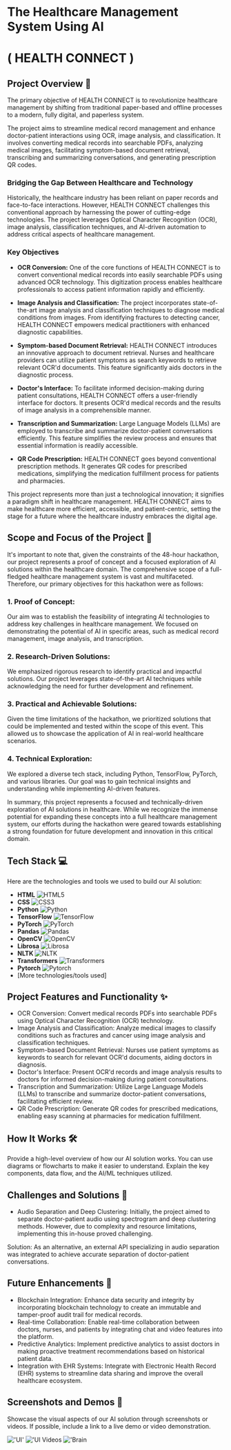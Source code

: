 # The Healthcare Management System Using AI 
# ( HEALTH CONNECT )


## Project Overview 🚀
The primary objective of HEALTH CONNECT is to revolutionize healthcare management by shifting from traditional paper-based and offline processes to a modern, fully digital, and paperless system.

The project aims to streamline medical record management and enhance doctor-patient interactions using OCR, image analysis, and classification. It involves converting medical records into searchable PDFs, analyzing medical images, facilitating symptom-based document retrieval, transcribing and summarizing conversations, and generating prescription QR codes.

### Bridging the Gap Between Healthcare and Technology
Historically, the healthcare industry has been reliant on paper records and face-to-face interactions. However, HEALTH CONNECT challenges this conventional approach by harnessing the power of cutting-edge technologies. The project leverages Optical Character Recognition (OCR), image analysis, classification techniques, and AI-driven automation to address critical aspects of healthcare management.

### Key Objectives
- **OCR Conversion:** One of the core functions of HEALTH CONNECT is to convert conventional medical records into easily searchable PDFs using advanced OCR technology. This digitization process enables healthcare professionals to access patient information rapidly and efficiently.

- **Image Analysis and Classification:** The project incorporates state-of-the-art image analysis and classification techniques to diagnose medical conditions from images. From identifying fractures to detecting cancer, HEALTH CONNECT empowers medical practitioners with enhanced diagnostic capabilities.

- **Symptom-based Document Retrieval:** HEALTH CONNECT introduces an innovative approach to document retrieval. Nurses and healthcare providers can utilize patient symptoms as search keywords to retrieve relevant OCR'd documents. This feature significantly aids doctors in the diagnostic process.

- **Doctor's Interface:** To facilitate informed decision-making during patient consultations, HEALTH CONNECT offers a user-friendly interface for doctors. It presents OCR'd medical records and the results of image analysis in a comprehensible manner.

- **Transcription and Summarization:** Large Language Models (LLMs) are employed to transcribe and summarize doctor-patient conversations efficiently. This feature simplifies the review process and ensures that essential information is readily accessible.

- **QR Code Prescription:** HEALTH CONNECT goes beyond conventional prescription methods. It generates QR codes for prescribed medications, simplifying the medication fulfillment process for patients and pharmacies.

This project represents more than just a technological innovation; it signifies a paradigm shift in healthcare management. HEALTH CONNECT aims to make healthcare more efficient, accessible, and patient-centric, setting the stage for a future where the healthcare industry embraces the digital age.

## Scope and Focus of the Project 🎯

It's important to note that, given the constraints of the 48-hour hackathon, our project represents a proof of concept and a focused exploration of AI solutions within the healthcare domain. The comprehensive scope of a full-fledged healthcare management system is vast and multifaceted. Therefore, our primary objectives for this hackathon were as follows:

### 1. Proof of Concept:
Our aim was to establish the feasibility of integrating AI technologies to address key challenges in healthcare management. We focused on demonstrating the potential of AI in specific areas, such as medical record management, image analysis, and transcription.

### 2. Research-Driven Solutions:
We emphasized rigorous research to identify practical and impactful solutions. Our project leverages state-of-the-art AI techniques while acknowledging the need for further development and refinement.

### 3. Practical and Achievable Solutions:
Given the time limitations of the hackathon, we prioritized solutions that could be implemented and tested within the scope of this event. This allowed us to showcase the application of AI in real-world healthcare scenarios.

### 4. Technical Exploration:
We explored a diverse tech stack, including Python, TensorFlow, PyTorch, and various libraries. Our goal was to gain technical insights and understanding while implementing AI-driven features.

In summary, this project represents a focused and technically-driven exploration of AI solutions in healthcare. While we recognize the immense potential for expanding these concepts into a full healthcare management system, our efforts during the hackathon were geared towards establishing a strong foundation for future development and innovation in this critical domain.


## Tech Stack 💻

Here are the technologies and tools we used to build our AI solution:

* **HTML** <img src="https://img.shields.io/badge/HTML5-E34F2C?style=for-the-badge&logo=html5" alt="HTML5">
* **CSS** <img src="https://img.shields.io/badge/CSS3-1572B6?style=for-the-badge&logo=css3" alt="CSS3">
* **Python** <img src="https://img.shields.io/badge/Python-3776AB?style=for-the-badge&logo=python" alt="Python">
* **TensorFlow** <img src="https://img.shields.io/badge/TensorFlow-%23FF6F00?style=for-the-badge&logo=tensorflow" alt="TensorFlow">
* **PyTorch** <img src="https://img.shields.io/badge/PyTorch-%23EE4C2C?style=for-the-badge&logo=pytorch" alt="PyTorch">
* **Pandas** <img src="https://img.shields.io/badge/Pandas-%2317BECF?style=for-the-badge&logo=pandas" alt="Pandas">
* **OpenCV** <img src="https://img.shields.io/badge/OpenCV-%23FF6F00?style=for-the-badge&logo=opencv" alt="OpenCV">
* **Librosa** <img src="https://img.shields.io/badge/Librosa-%23EE4C2C?style=for-the-badge&logo=librosa" alt="Librosa">
* **NLTK** <img src="https://img.shields.io/badge/NLTK-%2317BECF?style=for-the-badge&logo=nltk" alt="NLTK">
* **Transformers** <img src="https://img.shields.io/badge/Transformers-%23FF6F00?style=for-the-badge&logo=transformers" alt="Transformers">
* **Pytorch** <img src="https://img.shields.io/badge/Pytorch-%23EE4C2C?style=for-the-badge&logo=pytorch" alt="Pytorch">
* [More technologies/tools used]

## Project Features and Functionality ✨
- OCR Conversion: Convert medical records PDFs into searchable PDFs using Optical Character Recognition (OCR) technology.
- Image Analysis and Classification: Analyze medical images to classify conditions such as fractures and cancer using image analysis and classification techniques.
- Symptom-based Document Retrieval: Nurses use patient symptoms as keywords to search for relevant OCR'd documents, aiding doctors in diagnosis.
- Doctor's Interface: Present OCR'd records and image analysis results to doctors for informed decision-making during patient consultations.
- Transcription and Summarization: Utilize Large Language Models (LLMs) to transcribe and summarize doctor-patient conversations, facilitating efficient review.
- QR Code Prescription: Generate QR codes for prescribed medications, enabling easy scanning at pharmacies for medication fulfillment.

## How It Works 🛠️
Provide a high-level overview of how our AI solution works. You can use diagrams or flowcharts to make it easier to understand. Explain the key components, data flow, and the AI/ML techniques utilized.


## Challenges and Solutions 🧠
* Audio Separation and Deep Clustering: Initially, the project aimed to separate doctor-patient audio using spectrogram and deep clustering methods. However, due to complexity and resource limitations, implementing this in-house proved challenging.

Solution: As an alternative, an external API specializing in audio separation was integrated to achieve accurate separation of doctor-patient conversations.


## Future Enhancements 🚧
* Blockchain Integration: Enhance data security and integrity by incorporating blockchain technology to create an immutable and tamper-proof audit trail for medical records.
* Real-time Collaboration: Enable real-time collaboration between doctors, nurses, and patients by integrating chat and video features into the platform.
* Predictive Analytics: Implement predictive analytics to assist doctors in making proactive treatment recommendations based on historical patient data.
* Integration with EHR Systems: Integrate with Electronic Health Record (EHR) systems to streamline data sharing and improve the overall healthcare ecosystem.


## Screenshots and Demos 📸
Showcase the visual aspects of our AI solution through screenshots or videos. If possible, include a link to a live demo or video demonstration.

!['UI'](./a.png)
!['UI Videos](./r1.gif)
!['Brain](./r2.gif)



